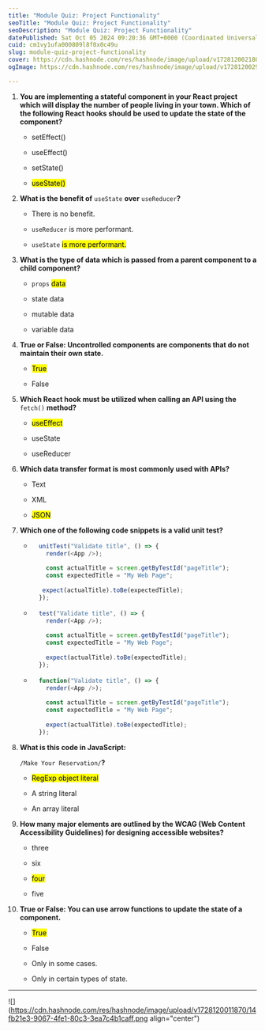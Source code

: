 ```yaml
---
title: "Module Quiz: Project Functionality"
seoTitle: "Module Quiz: Project Functionality"
seoDescription: "Module Quiz: Project Functionality"
datePublished: Sat Oct 05 2024 09:20:36 GMT+0000 (Coordinated Universal Time)
cuid: cm1vy1ufa000809l8f0x0c49u
slug: module-quiz-project-functionality
cover: https://cdn.hashnode.com/res/hashnode/image/upload/v1728120021803/5c3b074d-8a1f-445c-8976-8df20d4024a9.png
ogImage: https://cdn.hashnode.com/res/hashnode/image/upload/v1728120029646/aecb77d1-2163-45e5-9a7e-c36f8b610579.png

---
```


1. **You are implementing a stateful component in your React project which will display the number of people living in your town. Which of the following React hooks should be used to update the state of the component?**
    
    * setEffect()
        
    * useEffect()
        
    * setState()
        
    * <mark>useState()</mark>
        
2. **What is the benefit of** `useState` **over** `useReducer`**?**
    
    * There is no benefit.
        
    * `useReducer` is more performant.
        
    * `useState` <mark> is more performant.</mark>
        
3. **What is the type of data which is passed from a parent component to a child component?**
    
    * `props` <mark> data</mark>
        
    * state data
        
    * mutable data
        
    * variable data
        
4. **True or False: Uncontrolled components are components that do not maintain their own state.**
    
    * <mark>True</mark>
        
    * False
        
5. **Which React hook must be utilized when calling an API using the** `fetch()` **method?**
    
    * <mark>useEffect</mark>
        
    * useState
        
    * useReducer
        
6. **Which data transfer format is most commonly used with APIs?**
    
    * Text
        
    * XML
        
    * <mark>JSON</mark>
        
7. **Which one of the following code snippets is a valid unit test?**
    
    * ```javascript
        unitTest("Validate title", () => {
          render(<App />); 
        
          const actualTitle = screen.getByTestId("pageTitle"); 
          const expectedTitle = "My Web Page";
        
         expect(actualTitle).toBe(expectedTitle);
        });
        ```
        
    * ```javascript
        test("Validate title", () => {
          render(<App />); 
        
          const actualTitle = screen.getByTestId("pageTitle"); 
          const expectedTitle = "My Web Page";
        
          expect(actualTitle).toBe(expectedTitle);
        });
        ```
        
    * ```javascript
        function("Validate title", () => {
          render(<App />); 
        
          const actualTitle = screen.getByTestId("pageTitle"); 
          const expectedTitle = "My Web Page";
        
          expect(actualTitle).toBe(expectedTitle);
        });
        ```
        
8. **What is this code in JavaScript:**
    
    `/Make Your Reservation/`**?**
    
    * <mark>RegExp object literal</mark>
        
    * A string literal
        
    * An array literal
        
9. **How many major elements are outlined by the WCAG (Web Content Accessibility Guidelines) for designing accessible websites?**
    
    * three
        
    * six
        
    * <mark>four</mark>
        
    * five
        
10. **True or False: You can use arrow functions to update the state of a component.**
    
    * <mark>True</mark>
        
    * False
        
    * Only in some cases.
        
    * Only in certain types of state.
        

---

![](https://cdn.hashnode.com/res/hashnode/image/upload/v1728120011870/14fb21e3-9067-4fe1-80c3-3ea7c4b1caff.png align="center")